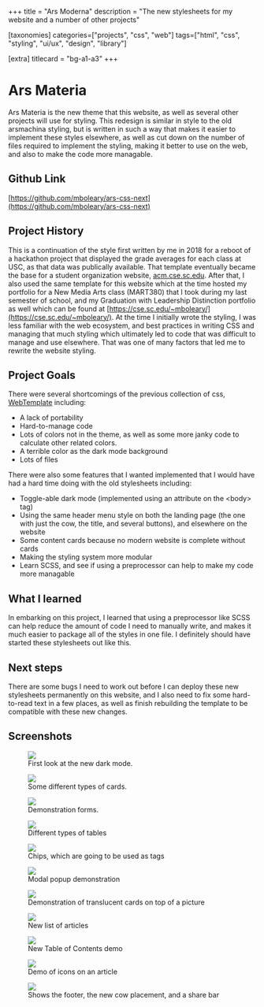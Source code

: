 +++
title = "Ars Moderna"
description = "The new stylesheets for my website and a number of other projects"

[taxonomies]
categories=["projects", "css", "web"]
tags=["html", "css", "styling", "ui/ux", "design", "library"]

[extra]
titlecard = "bg-a1-a3"
+++

# Ars Materia

Ars Materia is the new theme that this website, as well as several other projects will use for styling. This redesign is similar in style to the old arsmachina styling, but is written in such a way that makes it easier to implement these styles elsewhere, as well as cut down on the number of files required to implement the styling, making it better to use on the web, and also to make the code more managable.

## Github Link

[https://github.com/mboleary/ars-css-next](https://github.com/mboleary/ars-css-next)

## Project History

This is a continuation of the style first written by me in 2018 for a reboot of a hackathon project that displayed the grade averages for each class at USC, as that data was publically available. That template eventually became the base for a student organization website, [acm.cse.sc.edu](https://web.archive.org/web/20191101120834/http://acm.cse.sc.edu/). After that, I also used the same template for this website which at the time hosted my portfolio for a New Media Arts class (MART380) that I took during my last semester of school, and my Graduation with Leadership Distinction portfolio as well which can be found at [https://cse.sc.edu/~mboleary/](https://cse.sc.edu/~mboleary/). At the time I initially wrote the styling, I was less familiar with the web ecosystem, and best practices in writing CSS and managing that much styling which ultimately led to code that was difficult to manage and use elsewhere. That was one of many factors that led me to rewrite the website styling.

## Project Goals

There were several shortcomings of the previous collection of css, [WebTemplate](https://github.com/Nesdood007/WebsiteTemplate) including:

- A lack of portability
- Hard-to-manage code
- Lots of colors not in the theme, as well as some more janky code to calculate other related colors.
- A terrible color as the dark mode background
- Lots of files

There were also some features that I wanted implemented that I would have had a hard time doing with the old stylesheets including:

- Toggle-able dark mode (implemented using an attribute on the &lt;body&gt; tag)
- Using the same header menu style on both the landing page (the one with just the cow, the title, and several buttons), and elsewhere on the website
- Some content cards because no modern website is complete without cards
- Making the styling system more modular
- Learn SCSS, and see if using a preprocessor can help to make my code more managable

## What I learned

In embarking on this project, I learned that using a preprocessor like SCSS can help reduce the amount of code I need to manually write, and makes it much easier to package all of the styles in one file. I definitely should have started these stylesheets out like this.

## Next steps

There are some bugs I need to work out before I can deploy these new stylesheets permanently on this website, and I also need to fix some hard-to-read text in a few places, as well as finish rebuilding the template to be compatible with these new changes.

## Screenshots

<figure>
  <img src="/asset/ars_css_next_imgs/0.png">
  <figcaption> First look at the new dark mode. </figcaption>
</figure>

<figure>
  <img src="/asset/ars_css_next_imgs/1.png">
  <figcaption> Some different types of cards. </figcaption>
</figure>

<figure>
  <img src="/asset/ars_css_next_imgs/2.png">
  <figcaption> Demonstration forms. </figcaption>
</figure>

<figure>
  <img src="/asset/ars_css_next_imgs/3.png">
  <figcaption> Different types of tables </figcaption>
</figure>

<figure>
  <img src="/asset/ars_css_next_imgs/4.png">
  <figcaption> Chips, which are going to be used as tags </figcaption>
</figure>

<figure>
  <img src="/asset/ars_css_next_imgs/5.png">
  <figcaption> Modal popup demonstration </figcaption>
</figure>

<figure>
  <img src="/asset/ars_css_next_imgs/6.png">
  <figcaption> Demonstration of translucent cards on top of a picture </figcaption>
</figure>

<figure>
  <img src="/asset/ars_css_next_imgs/7.png">
  <figcaption> New list of articles </figcaption>
</figure>

<figure>
  <img src="/asset/ars_css_next_imgs/8.png">
  <figcaption> New Table of Contents demo </figcaption>
</figure>

<figure>
  <img src="/asset/ars_css_next_imgs/9.png">
  <figcaption> Demo of icons on an article </figcaption>
</figure>

<figure>
  <img src="/asset/ars_css_next_imgs/10.png">
  <figcaption> Shows the footer, the new cow placement, and a share bar </figcaption>
</figure>